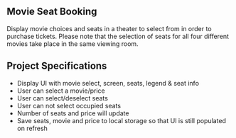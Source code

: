 ## Movie Seat Booking

Display movie choices and seats in a theater to select from in order to purchase tickets. Please note that the selection of seats for all four different movies take place in the same viewing room.

## Project Specifications

- Display UI with movie select, screen, seats, legend & seat info
- User can select a movie/price
- User can select/deselect seats
- User can not select occupied seats
- Number of seats and price will update
- Save seats, movie and price to local storage so that UI is still populated on refresh
